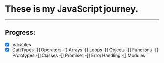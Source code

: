# These is my JavaScript journey.
---
## Progress:
-[x] Variables
-[x] DataTypes
-[] Operators
-[] Arrays
-[] Loops
-[] Objects
-[] Functions
-[] Prototypes
-[] Classes
-[] Promises
-[] Error Handling
-[] Modules
